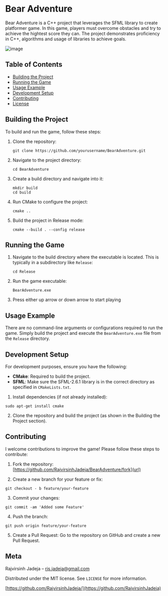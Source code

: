# Bear Adventure

Bear Adventure is a C++ project that leverages the SFML library to create platformer game. In this game, players must overcome obstacles and try to achieve the hightest score they can. The project demonstrates proficiency in C++, algorithms and usage of libraries to achieve goals.

![image](https://github.com/user-attachments/assets/b624940a-8622-43f8-a7f1-b240f9fdc2ac)


## Table of Contents
- [Building the Project](#building-the-project)
- [Running the Game](#running-the-game)
- [Usage Example](#usage-example)
- [Development Setup](#development-setup)
- [Contributing](#contributing)
- [License](#license)

## Building the Project
To build and run the game, follow these steps:

1. Clone the repository:

    ```
    git clone https://github.com/yourusername/BearAdventure.git
    ```

2. Navigate to the project directory:

    ```
    cd BearAdventure
    ```

3. Create a build directory and navigate into it:

    ```
    mkdir build
    cd build
    ```

4. Run CMake to configure the project:

    ```
    cmake ..
    ```

5. Build the project in Release mode:

    ```
    cmake --build . --config release
    ```

## Running the Game
1. Navigate to the build directory where the executable is located. This is typically in a subdirectory like `Release`:

    ```
    cd Release
    ```

2. Run the game executable:

    ```
    BearAdventure.exe
    ```
    
3. Press either up arrow or down arrow to start playing

## Usage Example
There are no command-line arguments or configurations required to run the game. Simply build the project and execute the `BearAdventure.exe` file from the `Release` directory.

## Development Setup
For development purposes, ensure you have the following:

- **CMake**: Required to build the project.
- **SFML**: Make sure the SFML-2.6.1 library is in the correct directory as specified in `CMakeLists.txt`.

1. Install dependencies (if not already installed):

```
sudo apt-get install cmake
```

2. Clone the repository and build the project (as shown in the Building the Project section).

## Contributing

I welcome contributions to improve the game! Please follow these steps to contribute:

1. Fork the repository: [https://github.com/RajvirsinhJadeja/BearAdventure/fork](url)

2. Create a new branch for your feature or fix:

```
git checkout - b feature/your-feature
```

3. Commit your changes:

```
git commit -am 'Added some Feature'
```

4. Push the branch:

```
git push origin feature/your-feature
```

5. Create a Pull Request: Go to the repository on GitHub and create a new Pull Request.

## Meta

Rajvirsinh Jadeja – rjs.jadeja@gmail.com

Distributed under the MIT license. See `LICENSE` for more information.

[https://github.com/RajvirsinhJadeja/](https://github.com/RajvirsinhJadeja)

